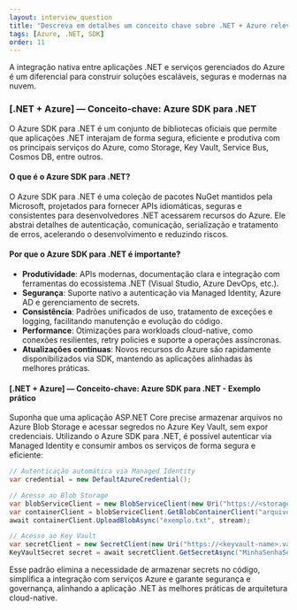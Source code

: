 ```yaml
---
layout: interview_question
title: "Descreva em detalhes um conceito chave sobre .NET + Azure relevante para arquitetura no Azure"
tags: [Azure, .NET, SDK]
order: 11
---
```


A integração nativa entre aplicações .NET e serviços gerenciados do Azure é um diferencial para construir soluções escaláveis, seguras e modernas na nuvem.

### [.NET + Azure] — Conceito-chave: Azure SDK para .NET

O Azure SDK para .NET é um conjunto de bibliotecas oficiais que permite que aplicações .NET interajam de forma segura, eficiente e produtiva com os principais serviços do Azure, como Storage, Key Vault, Service Bus, Cosmos DB, entre outros.

#### O que é o Azure SDK para .NET?

O Azure SDK para .NET é uma coleção de pacotes NuGet mantidos pela Microsoft, projetados para fornecer APIs idiomáticas, seguras e consistentes para desenvolvedores .NET acessarem recursos do Azure. Ele abstrai detalhes de autenticação, comunicação, serialização e tratamento de erros, acelerando o desenvolvimento e reduzindo riscos.

#### Por que o Azure SDK para .NET é importante?

- **Produtividade**: APIs modernas, documentação clara e integração com ferramentas do ecossistema .NET (Visual Studio, Azure DevOps, etc.).
- **Segurança**: Suporte nativo a autenticação via Managed Identity, Azure AD e gerenciamento de secrets.
- **Consistência**: Padrões unificados de uso, tratamento de exceções e logging, facilitando manutenção e evolução do código.
- **Performance**: Otimizações para workloads cloud-native, como conexões resilientes, retry policies e suporte a operações assíncronas.
- **Atualizações contínuas**: Novos recursos do Azure são rapidamente disponibilizados via SDK, mantendo as aplicações alinhadas às melhores práticas.

#### [.NET + Azure] — Conceito-chave: Azure SDK para .NET - Exemplo prático

Suponha que uma aplicação ASP.NET Core precise armazenar arquivos no Azure Blob Storage e acessar segredos no Azure Key Vault, sem expor credenciais. Utilizando o Azure SDK para .NET, é possível autenticar via Managed Identity e consumir ambos os serviços de forma segura e eficiente:

```csharp
// Autenticação automática via Managed Identity
var credential = new DefaultAzureCredential();

// Acesso ao Blob Storage
var blobServiceClient = new BlobServiceClient(new Uri("https://<storage-account>.blob.core.windows.net"), credential);
var containerClient = blobServiceClient.GetBlobContainerClient("arquivos");
await containerClient.UploadBlobAsync("exemplo.txt", stream);

// Acesso ao Key Vault
var secretClient = new SecretClient(new Uri("https://<keyvault-name>.vault.azure.net/"), credential);
KeyVaultSecret secret = await secretClient.GetSecretAsync("MinhaSenhaSecreta");
```

Esse padrão elimina a necessidade de armazenar secrets no código, simplifica a integração com serviços Azure e garante segurança e governança, alinhando a aplicação .NET às melhores práticas de arquitetura cloud-native.
